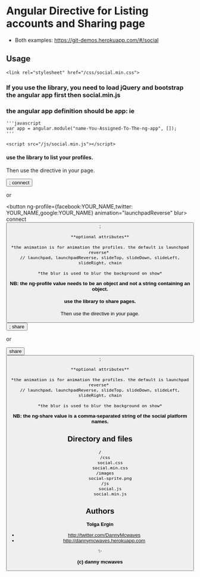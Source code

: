 # Angular Directive for Listing accounts and Sharing page 

* Both examples: https://git-demos.herokuapp.com/#/social

## Usage

	<link rel="stylesheet" href="/css/social.min.css">

### If you use the library, you need to load jQuery and bootstrap the angular app first then social.min.js
### the angular app definition should be app: ie 
   
    '''javascript
    var app = angular.module("name-You-Assigned-To-The-ng-app", []);
    '''
    
	<script src="/js/social.min.js"></script>


#### use the library to list your profiles.

Then use the directive in your page. 
  
   <button ng-profile={facebook:YOUR_NAME,twitter:YOUR_NAME,google:YOUR_NAME}>; connect </button>
   
   or
   
   <button ng-profile={facebook:YOUR_NAME,twitter: YOUR_NAME,google:YOUR_NAME} animation="launchpadReverse" blur> connect <button>;
    
    **optional attributes**
    
    *the animation is for animation the profiles. the default is launchpad reverse* 
    // launchpad, launchpadReverse, slideTop, slideDown, slideLeft, slideRight, chain
    
    *the blur is used to blur the background on show*

**NB: the ng-profile value needs to be an object and not a string containing an object.**
   
#### use the library to share pages.

Then use the directive in your page. 
  
   <button ng-share="facebook,twitter,google,pinterest,linkedin">; share </button>
   
   or
   
   <button ng-share="facebook,twitter,google,pinterest,linkedin" animation="launchpadReverse" blur> share <button>;
    
    **optional attributes**
    
    *the animation is for animation the profiles. the default is launchpad reverse* 
    // launchpad, launchpadReverse, slideTop, slideDown, slideLeft, slideRight, chain
    
    *the blur is used to blur the background on show*
    
**NB: the ng-share value is a comma-separated string of the social platform names.**    
	
	
## Directory and files

    /
		/css
            social.css
			social.min.css
		/images
			social-sprite.png
		/js
			social.js
			social.min.js

## Authors

**Tolga Ergin**

+ http://twitter.com/DannyMcwaves
+ http://dannymcwaves.herokuapp.com

:sparkles:			

**(c) danny mcwaves**


